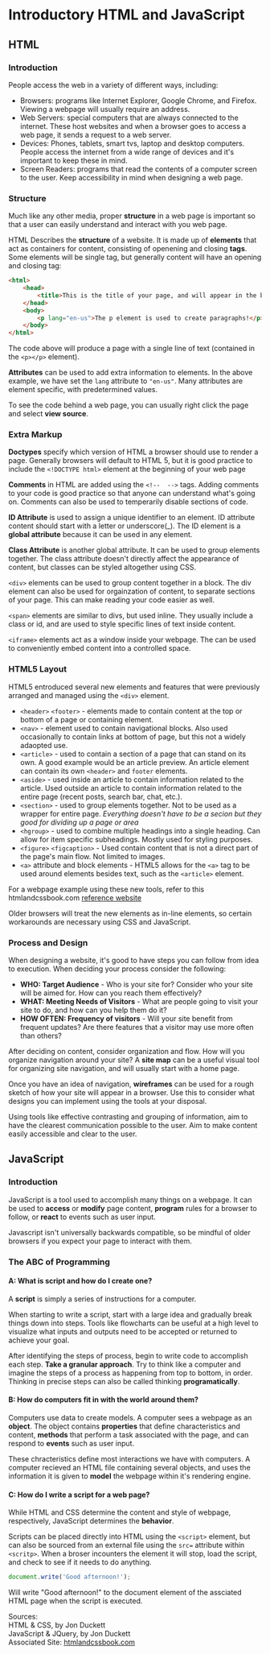 # Introductory HTML and JavaScript

## HTML

### Introduction

People access the web in a variety of different ways, including:

- Browsers: programs like Internet Explorer, Google Chrome, and Firefox. Viewing a webpage will usually require an address.
- Web Servers: special computers that are always connected to the internet. These host websites and when a browser goes to access a web page, it sends a request to a web server.
- Devices: Phones, tablets, smart tvs, laptop and desktop computers. People access the internet from a wide range of devices and it's important to keep these in mind.
- Screen Readers: programs that read the contents of a computer screen to the user. Keep accessibility in mind when designing a web page.

### Structure

Much like any other media, proper **structure** in a web page is important so that a user can easily understand and interact with you web page.

HTML Describes the **structure** of a website. It is made up of **elements** that act as containers for content, consisting of openening and closing **tags**. Some elements will be single tag, but generally content will have an opening and closing tag:

```html
<html>
    <head>
        <title>This is the title of your page, and will appear in the browser tab.</title>
    </head>
    <body>
        <p lang="en-us">The p element is used to create paragraphs!</p>
    </body>
</html>
```

The code above will produce a page with a single line of text (contained in the `<p></p>` element).

**Attributes** can be used to add extra information to elements. In the above example, we have set the `lang` attribute to `"en-us"`. Many attributes are element specific, with predetermined values.

To see the code behind a web page, you can usually right click the page and select **view source**.

### Extra Markup

**Doctypes** specify which version of HTML a browser should use to render a page. Generally browsers will default to HTML 5, but it is good practice to include the `<!DOCTYPE html>` element at the beginning of your web page

**Comments** in HTML are added using the `<!--  -->` tags. Adding comments to your code is good practice so that anyone can understand what's going on. Comments can also be used to temperarily disable sections of code.

**ID Attribute** is used to assign a unique identifier to an element. ID attribute content should start with a letter or underscore(_). The ID element is a **global attribute** because it can be used in any element.

**Class Attribute** is another global attribute. It can be used to group elements together. The class attribute doesn't directly affect the appearance of content, but classes can be styled altogether using CSS.

`<div>` elements can be used to group content together in a block. The div element can also be used for orgainzation of content, to separate sections of your page. This can make reading your code easier as well.

`<span>` elements are similar to divs, but used inline. They usually include a class or id, and are used to style specific lines of text inside content.

`<iframe>` elements act as a window inside your webpage. The can be used to conveniently embed content into a controlled space.

### HTML5 Layout

HTML5 entroduced several new elements and features that were previously arranged and managed using the `<div>` element.

- `<header>` `<footer>` - elements made to contain content at the top or bottom of a page or containing element.
- `<nav>` - element used to contain navigational blocks. Also used occasionally to contain links at bottom of page, but this not a widely adaopted use.
- `<article>` - used to contain a section of a page that can stand on its own. A good example would be an article preview. An article element can contain its own `<header>` and `footer` elements.
- `<aside>` - used inside an article to contain information related to the article. Used outside an article to contain information related to the entire page (recent posts, search bar, chat, etc.).
- `<section>` - used to group elements together. Not to be used as a wrapper for entire page. *Everything doesn't have to be a secion but they good for dividing up a page or area*
- `<hgroup>` - used to combine multiple headings into a single heading. Can allow for item specific subheadings. Mostly used for styling purposes.
- `<figure>` `<figcaption>` - Used contain content that is not a direct part of the page's main flow. Not limited to images.
- `<a>` attribute and block elements - HTML5 allows for the `<a>` tag to be used around elements besides text, such as the `<article>` element.

For a webpage example using these new tools, refer to this htmlandcssbook.com [reference website](http://www.htmlandcssbook.com/code-samples/chapter-17/example-with-links.html)

Older browsers will treat the new elements as in-line elements, so certain workarounds are necessary using CSS and JavaScript.

### Process and Design

When designing a website, it's good to have steps you can follow from idea to execution. When deciding your process consider the following:

- **WHO: Target Audience** - Who is your site for? Consider who your site will be aimed for. How can you reach them effectively?
- **WHAT: Meeting Needs of Visitors** - What are people going to visit your site to do, and how can you help them do it?
- **HOW OFTEN: Frequency of visitors** - Will your site benefit from frequent updates? Are there features that a visitor may use more often than others?

After deciding on content, consider organization and flow. How will you organize navigation around your site? A **site map** can be a useful visual tool for organizing site navigation, and will usually start with a home page.

Once you have an idea of navigation, **wireframes** can be used for a rough sketch of how your site will appear in a browser. Use this to consider what designs you can implement using the tools at your disposal.

Using tools like effective contrasting and grouping of information, aim to have the clearest communication possible to the user. Aim to make content easily accessible and clear to the user.

## JavaScript

### Introduction

JavaScript is a tool used to accomplish many things on a webpage. It can be used to **access** or **modify** page content, **program** rules for a browser to follow, or **react** to events such as user input.

Javascript isn't universally backwards compatible, so be mindful of older browsers if you expect your page to interact with them.

### The ABC of Programming

#### A: What is script and how do I create one?

A **script** is simply a series of instructions for a computer.

When starting to write a script, start with a large idea and gradually break things down into steps. Tools like flowcharts can be useful at a high level to visualize what inputs and outputs need to be accepted or returned to achieve your goal.

After identifying the steps of process, begin to write code to accomplish each step. **Take a granular approach**. Try to think like a computer and imagine the steps of a process as happening from top to bottom, in order. Thinking in precise steps can also be called thinking **programatically**.

#### B: How do computers fit in with the world around them?

Computers use data to create models. A computer sees a webpage as an **object**. The object contains **properties** that define characteristics and content, **methods** that perform a task associated with the page, and can respond to **events** such as user input.

These chracteristics define most interactions we have with computers. A computer recieved an HTML file containing several objects, and uses the information it is given to **model** the webpage within it's rendering engine.

#### C: How do I write a script for a web page?

While HTML and CSS determine the content and style of webpage, respectively, JavaScript determines the **behavior**.

Scripts can be placed directly into HTML using the `<script>` element, but can also be sourced from an external file using the `src=` attribute within `<scritp>`. When a broser incounters the element it will stop, load the script, and check to see if it needs to do anything.

```js
document.write('Good afternoon!');
```

Will write "Good afternoon!" to the document element of the assciated HTML page when the script is executed.

Sources:\
HTML & CSS, by Jon Duckett\
JavaScript & JQuery, by Jon Duckett\
Associated Site: [htmlandcssbook.com](http://www.htmlandcssbook.com/)